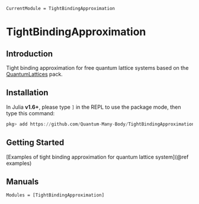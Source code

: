 ```@meta
CurrentModule = TightBindingApproximation
```

# TightBindingApproximation

## Introduction

Tight binding approximation for free quantum lattice systems based on the [QuantumLattices](https://github.com/Quantum-Many-Body/QuantumLattices.jl) pack.

## Installation

In Julia **v1.6+**, please type `]` in the REPL to use the package mode, then type this command:

```julia
pkg> add https://github.com/Quantum-Many-Body/TightBindingApproximation.jl
```

## Getting Started

[Examples of tight binding approximation for quantum lattice system](@ref examples)

## Manuals

```@autodocs
Modules = [TightBindingApproximation]
```
